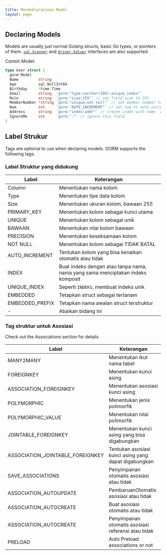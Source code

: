 ```yaml
---
title: Mendeklarasikan Model
layout: page
---
```

## Declaring Models

Models are usually just normal Golang structs, basic Go types, or pointers of them. [`sql.Scanner`](https://golang.org/pkg/database/sql/#Scanner) and [`driver.Valuer`](https://golang.org/pkg/database/sql/driver/#Valuer) interfaces are also supported.

Contoh Model:

```go
type User struct {
  gorm.Model
  Name         string
  Age          sql.NullInt64
  Birthday     *time.Time
  Email        string  `gorm:"type:varchar(100);unique_index"`
  Role         string  `gorm:"size:255"` // set field size to 255
  MemberNumber *string `gorm:"unique;not null"` // set member number to unique and not null
  Num          int     `gorm:"AUTO_INCREMENT"` // set num to auto incrementable
  Address      string  `gorm:"index:addr"` // create index with name `addr` for address
  IgnoreMe     int     `gorm:"-"` // ignore this field
}
```

## Label Strukur

Tags are optional to use when declaring models. GORM supports the following tags:

### Label Struktur yang didukung

| Label           | Keterangan                                                                     |
| --------------- | ------------------------------------------------------------------------------ |
| Column          | Menentukan nama kolom                                                          |
| Type            | Menentukan tipe data kolom                                                     |
| Size            | Menentukan ukuran kolom, bawaan 255                                            |
| PRIMARY_KEY     | Menentukan kolom sebagai kunci utama                                           |
| UNIQUE          | Menentukan kolom sebagai unik                                                  |
| BAWAAN          | Menentukan nilai kolom bawaan                                                  |
| PRECISION       | Menentukan keseksamaan kolom                                                   |
| NOT NULL        | Menentukan kolom sebagai TIDAK BATAL                                           |
| AUTO_INCREMENT  | Tentukan kolom yang bisa kenaikan otomatis atau tidak                          |
| INDEX           | Buat indeks dengan atau tanpa nama, nama yang sama menciptakan indeks komposit |
| UNIQUE_INDEX    | Seperti `INDEKS`, membuat indeks unik                                          |
| EMBEDDED        | Tetapkan struct sebagai tertanam                                               |
| EMBEDDED_PREFIX | Tetapkan nama awalan struct terstruktur                                        |
| -               | Abaikan bidang ini                                                             |

### Tag struktur untuk Asosiasi

Check out the Associations section for details

| Label                              | Keterangan                                           |
| ---------------------------------- | ---------------------------------------------------- |
| MANY2MANY                          | Menentukan ikut nama tabel                           |
| FOREIGNKEY                         | Menentukan kunci asing                               |
| ASSOCIATION_FOREIGNKEY             | Menentukan asosiasi kunci asing                      |
| POLYMORPHIC                        | Menentukan jenis polimorfik                          |
| POLYMORPHIC_VALUE                  | Menentukan nilai polimorfik                          |
| JOINTABLE_FOREIGNKEY               | Menentukan kunci asing yang bisa digabungkan         |
| ASSOCIATION_JOINTABLE_FOREIGNKEY | Tentukan asosiasi kunci asing yang dapat digabungkan |
| SAVE_ASSOCIATIONS                  | Penyimpanan otomatis asosiasi atau tidak             |
| ASSOCIATION_AUTOUPDATE             | PembaruanOtomatis asosiasi atau tidak                |
| ASSOCIATION_AUTOCREATE             | Buat asosiasi otomatis atau tidak                    |
| ASSOCIATION_AUTOCREATE             | Penyimpanan otomatis asosiasi referensi atau tidak   |
| PRELOAD                            | Auto Preload associations or not                     |